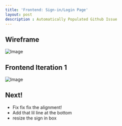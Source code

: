 ```yaml
---
title: 'Frontend: Sign-in/Login Page'
layout: post
description : Automatically Populated Github Issue
---
```


## Wireframe

![Image](https://github.com/John-sCC/jcc_frontend/assets/112529809/ebe8e612-6882-49b9-a810-c0b20cb0a4b7)

## Frontend Iteration 1

![Image](https://github.com/John-sCC/jcc_frontend/assets/112529809/3e66ed51-8edc-4bf0-a02e-0bfee1bbc005)

## Next!

- Fix fix fix the alignment!
- Add that lil line at the bottom
- resize the sign in box

